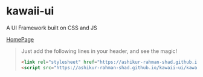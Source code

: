 # kawaii-ui

A UI Framework built on CSS and JS

[HomePage](https://ashikur-rahman-shad.github.io/kawaii-ui/)



>Just add the following lines in your header, and see the magic!
>
>```html
><link rel="stylesheet" href="https://ashikur-rahman-shad.github.io/kawaii-ui/kawaii-ui/styles/kawaii.css">
><script src="https://ashikur-rahman-shad.github.io/kawaii-ui/kawaii-ui/scripts/kawaii2.js" defer></script>
>```
>
